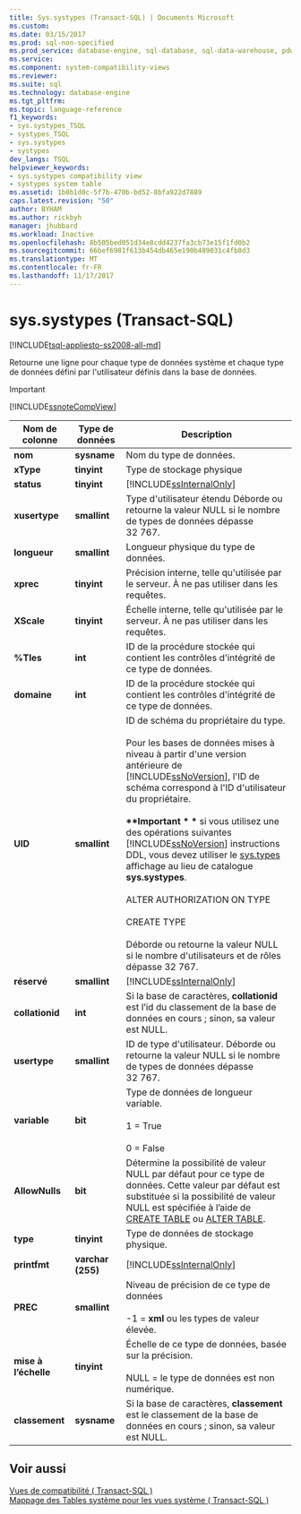 ```yaml
---
title: Sys.systypes (Transact-SQL) | Documents Microsoft
ms.custom: 
ms.date: 03/15/2017
ms.prod: sql-non-specified
ms.prod_service: database-engine, sql-database, sql-data-warehouse, pdw
ms.service: 
ms.component: system-compatibility-views
ms.reviewer: 
ms.suite: sql
ms.technology: database-engine
ms.tgt_pltfrm: 
ms.topic: language-reference
f1_keywords:
- sys.systypes_TSQL
- systypes_TSQL
- sys.systypes
- systypes
dev_langs: TSQL
helpviewer_keywords:
- sys.systypes compatibility view
- systypes system table
ms.assetid: 1b0b1d0c-5f7b-470b-bd52-8bfa922d7889
caps.latest.revision: "50"
author: BYHAM
ms.author: rickbyh
manager: jhubbard
ms.workload: Inactive
ms.openlocfilehash: 8b505bed051d34e8cdd4237fa3cb73e15f1fd0b2
ms.sourcegitcommit: 66bef6981f613b454db465e190b489031c4fb8d3
ms.translationtype: MT
ms.contentlocale: fr-FR
ms.lasthandoff: 11/17/2017
---
```

# <a name="syssystypes-transact-sql"></a>sys.systypes (Transact-SQL)
[!INCLUDE[tsql-appliesto-ss2008-all-md](../../includes/tsql-appliesto-ss2008-all-md.md)]

  Retourne une ligne pour chaque type de données système et chaque type de données défini par l'utilisateur définis dans la base de données.  
  
> [!IMPORTANT]  
>  [!INCLUDE[ssnoteCompView](../../includes/ssnotecompview-md.md)]  
  
|Nom de colonne|Type de données|Description|  
|-----------------|---------------|-----------------|  
|**nom**|**sysname**|Nom du type de données.|  
|**xType**|**tinyint**|Type de stockage physique|  
|**status**|**tinyint**|[!INCLUDE[ssInternalOnly](../../includes/ssinternalonly-md.md)]|  
|**xusertype**|**smallint**|Type d'utilisateur étendu Déborde ou retourne la valeur NULL si le nombre de types de données dépasse 32 767.|  
|**longueur**|**smallint**|Longueur physique du type de données.|  
|**xprec**|**tinyint**|Précision interne, telle qu'utilisée par le serveur. À ne pas utiliser dans les requêtes.|  
|**XScale**|**tinyint**|Échelle interne, telle qu'utilisée par le serveur. À ne pas utiliser dans les requêtes.|  
|**%Tles**|**int**|ID de la procédure stockée qui contient les contrôles d'intégrité de ce type de données.|  
|**domaine**|**int**|ID de la procédure stockée qui contient les contrôles d'intégrité de ce type de données.|  
|**UID**|**smallint**|ID de schéma du propriétaire du type.<br /><br /> Pour les bases de données mises à niveau à partir d'une version antérieure de [!INCLUDE[ssNoVersion](../../includes/ssnoversion-md.md)], l'ID de schéma correspond à l'ID d'utilisateur du propriétaire.<br /><br /> **\*\*Important \* \***  si vous utilisez une des opérations suivantes [!INCLUDE[ssNoVersion](../../includes/ssnoversion-md.md)] instructions DDL, vous devez utiliser le [sys.types](../../relational-databases/system-catalog-views/sys-types-transact-sql.md) affichage au lieu de catalogue **sys.systypes**.<br /><br /> ALTER AUTHORIZATION ON TYPE<br /><br /> CREATE TYPE<br /><br /> Déborde ou retourne la valeur NULL si le nombre d'utilisateurs et de rôles dépasse 32 767.|  
|**réservé**|**smallint**|[!INCLUDE[ssInternalOnly](../../includes/ssinternalonly-md.md)]|  
|**collationid**|**int**|Si la base de caractères, **collationid** est l’id du classement de la base de données en cours ; sinon, sa valeur est NULL.|  
|**usertype**|**smallint**|ID de type d'utilisateur. Déborde ou retourne la valeur NULL si le nombre de types de données dépasse 32 767.|  
|**variable**|**bit**|Type de données de longueur variable.<br /><br /> 1 = True<br /><br /> 0 = False|  
|**AllowNulls**|**bit**|Détermine la possibilité de valeur NULL par défaut pour ce type de données. Cette valeur par défaut est substituée si la possibilité de valeur NULL est spécifiée à l’aide de [CREATE TABLE](../../t-sql/statements/create-table-transact-sql.md) ou [ALTER TABLE](../../t-sql/statements/alter-table-transact-sql.md).|  
|**type**|**tinyint**|Type de données de stockage physique.|  
|**printfmt**|**varchar (255)**|[!INCLUDE[ssInternalOnly](../../includes/ssinternalonly-md.md)]|  
|**PREC**|**smallint**|Niveau de précision de ce type de données<br /><br /> -1 = **xml** ou les types de valeur élevée.|  
|**mise à l’échelle**|**tinyint**|Échelle de ce type de données, basée sur la précision.<br /><br /> NULL = le type de données est non numérique.|  
|**classement**|**sysname**|Si la base de caractères, **classement** est le classement de la base de données en cours ; sinon, sa valeur est NULL.|  
  
## <a name="see-also"></a>Voir aussi  
 [Vues de compatibilité &#40; Transact-SQL &#41;](~/relational-databases/system-compatibility-views/system-compatibility-views-transact-sql.md)   
 [Mappage des Tables système pour les vues système &#40; Transact-SQL &#41;](../../relational-databases/system-tables/mapping-system-tables-to-system-views-transact-sql.md)  
  
  
